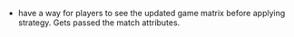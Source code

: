 - have a way for players to see the updated game matrix before applying strategy. Gets passed the match attributes.